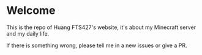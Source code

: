 # Welcome

This is the repo of Huang FTS427's website, it's about my Minecraft server and my daily life.

If there is something wrong, please tell me in a new issues or give a PR.
